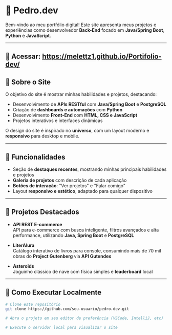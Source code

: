 # 🌌 Pedro.dev

Bem-vindo ao meu portfólio digital! Este site apresenta meus projetos e experiências como desenvolvedor **Back-End** focado em **Java/Spring Boot**, **Python** e **JavaScript**.

---

## 🔹 Acessar: https://melettz1.github.io/Portifolio-dev/

## 🔹 Sobre o Site

O objetivo do site é mostrar minhas habilidades e projetos, destacando:

- Desenvolvimento de **APIs RESTful** com **Java/Spring Boot** e **PostgreSQL**  
- Criação de **dashboards e automações** com **Python**  
- Desenvolvimento **Front-End** com **HTML, CSS e JavaScript**  
- Projetos interativos e interfaces dinâmicas  

O design do site é inspirado no **universo**, com um layout moderno e **responsivo** para desktop e mobile.

---

## 🔹 Funcionalidades

- Seção de **destaques recentes**, mostrando minhas principais habilidades e projetos  
- **Galeria de projetos** com descrição de cada aplicação  
- **Botões de interação**: "Ver projetos" e "Falar comigo"  
- Layout **responsivo e estético**, adaptado para qualquer dispositivo

---

## 🔹 Projetos Destacados

- **API REST E-commerce**  
  API para e-commerce com busca inteligente, filtros avançados e alta performance, utilizando **Java, Spring Boot** e **PostgreSQL**

- **LiterAlura**  
  Catálogo interativo de livros para console, consumindo mais de 70 mil obras do **Project Gutenberg** via **API Gutendex**

- **Asteroids**  
  Joguinho clássico de nave com física simples e **leaderboard** local

---

## 🔹 Como Executar Localmente

```bash
# Clone este repositório
git clone https://github.com/seu-usuario/pedro.dev.git

# Abra o projeto em seu editor de preferência (VSCode, IntelliJ, etc)

# Execute o servidor local para visualizar o site
